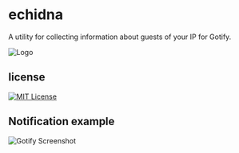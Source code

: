 
# echidna

A utility for collecting information about guests of your IP for Gotify.

![Logo](https://github.com/eterline/echidna/screenshoots/logo.png)




## license



[![MIT License](https://img.shields.io/badge/License-MIT-green.svg)](https://choosealicense.com/licenses/mit/)



## Notification example

![Gotify Screenshot](https://github.com/eterline/echidna/screenshoots/notif.jpg)